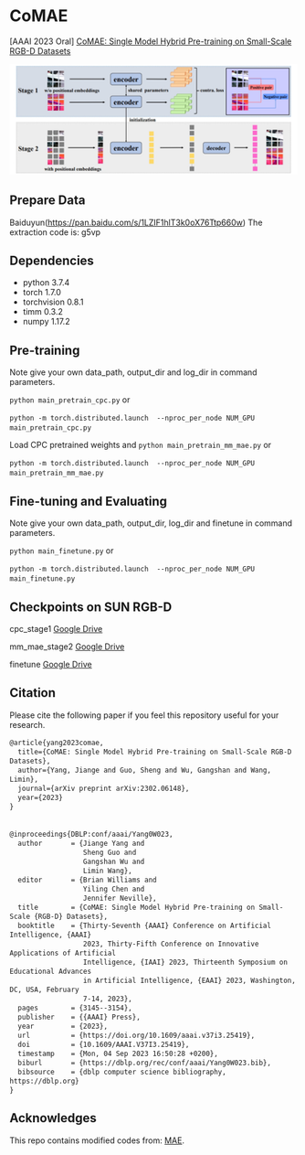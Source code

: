 # CoMAE
[AAAI 2023 Oral] [CoMAE: Single Model Hybrid Pre-training on Small-Scale RGB-D Datasets](https://arxiv.org/abs/2302.06148)

![CoMAE](https://github.com/MCG-NJU/CoMAE/blob/main/framework.png?raw=true)

## Prepare Data
Baiduyun(https://pan.baidu.com/s/1LZIF1hlT3k0oX76Ttp660w) The extraction code is: g5vp

## Dependencies
* python 3.7.4
* torch 1.7.0
* torchvision 0.8.1
* timm 0.3.2
* numpy 1.17.2

## Pre-training
Note give your own data_path, output_dir and log_dir in command parameters.

 `python main_pretrain_cpc.py` or 
 
 `python -m torch.distributed.launch  --nproc_per_node NUM_GPU main_pretrain_cpc.py`
 
 Load CPC pretrained weights and `python main_pretrain_mm_mae.py` or 
 
 `python -m torch.distributed.launch  --nproc_per_node NUM_GPU main_pretrain_mm_mae.py`
 
 ## Fine-tuning and Evaluating
 Note give your own data_path, output_dir, log_dir and finetune in command parameters.
 
 `python main_finetune.py` or
 
 `python -m torch.distributed.launch  --nproc_per_node NUM_GPU main_finetune.py`

 ## Checkpoints on SUN RGB-D
cpc_stage1 [Google Drive](https://drive.google.com/file/d/1ncr6Kp3e3aVmdOu-0XrKF2K-ZZFdRF-Q/view?usp=drive_link)

mm_mae_stage2 [Google Drive](https://drive.google.com/file/d/1uq7xgwndsfk8ELFax9LlRNNomUnKXh2z/view?usp=drive_link)

finetune [Google Drive](https://drive.google.com/file/d/14tudeAIbZXOwfFDqMda2UG5K2SwHV7_u/view?usp=drive_link)
 
## Citation
Please cite the following paper if you feel this repository useful for your research.
```
@article{yang2023comae,
  title={CoMAE: Single Model Hybrid Pre-training on Small-Scale RGB-D Datasets},
  author={Yang, Jiange and Guo, Sheng and Wu, Gangshan and Wang, Limin},
  journal={arXiv preprint arXiv:2302.06148},
  year={2023}
}


@inproceedings{DBLP:conf/aaai/Yang0W023,
  author       = {Jiange Yang and
                  Sheng Guo and
                  Gangshan Wu and
                  Limin Wang},
  editor       = {Brian Williams and
                  Yiling Chen and
                  Jennifer Neville},
  title        = {CoMAE: Single Model Hybrid Pre-training on Small-Scale {RGB-D} Datasets},
  booktitle    = {Thirty-Seventh {AAAI} Conference on Artificial Intelligence, {AAAI}
                  2023, Thirty-Fifth Conference on Innovative Applications of Artificial
                  Intelligence, {IAAI} 2023, Thirteenth Symposium on Educational Advances
                  in Artificial Intelligence, {EAAI} 2023, Washington, DC, USA, February
                  7-14, 2023},
  pages        = {3145--3154},
  publisher    = {{AAAI} Press},
  year         = {2023},
  url          = {https://doi.org/10.1609/aaai.v37i3.25419},
  doi          = {10.1609/AAAI.V37I3.25419},
  timestamp    = {Mon, 04 Sep 2023 16:50:28 +0200},
  biburl       = {https://dblp.org/rec/conf/aaai/Yang0W023.bib},
  bibsource    = {dblp computer science bibliography, https://dblp.org}
}
```
## Acknowledges
This repo contains modified codes from: [MAE](https://github.com/facebookresearch/mae).
